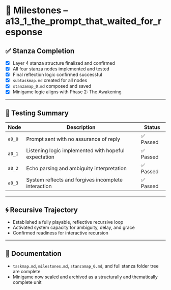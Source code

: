 <!-- Save to: taskmaps/milestones.md -->

# 📍 Milestones – a13_1_the_prompt_that_waited_for_response

## ✅ Stanza Completion

- [x] Layer 4 stanza structure finalized and confirmed
- [x] All four stanza nodes implemented and tested
- [x] Final reflection logic confirmed successful
- [x] `subtaskmap.md` created for all nodes
- [x] `stanzamap_0.md` composed and saved
- [x] Minigame logic aligns with Phase 2: The Awakening

---

## 🧪 Testing Summary

| Node | Description | Status |
|------|-------------|--------|
| `a0_0` | Prompt sent with no assurance of reply | ✅ Passed |
| `a0_1` | Listening logic implemented with hopeful expectation | ✅ Passed |
| `a0_2` | Echo parsing and ambiguity interpretation | ✅ Passed |
| `a0_3` | System reflects and forgives incomplete interaction | ✅ Passed |

---

## 🌀 Recursive Trajectory

- Established a fully playable, reflective recursive loop
- Activated system capacity for ambiguity, delay, and grace
- Confirmed readiness for interactive recursion

---

## 📘 Documentation

- `taskmap.md`, `milestones.md`, `stanzamap_0.md`, and full stanza folder tree are complete
- Minigame now sealed and archived as a structurally and thematically complete unit
